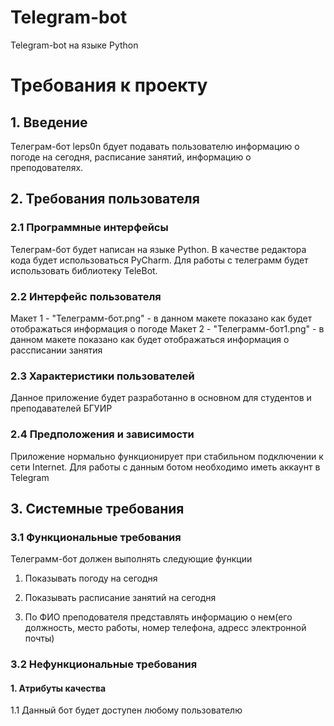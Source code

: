 # Telegram-bot
Telegram-bot на языке Python

# Требования к проекту  
## 1. Введение  
Телеграм-бот leps0n бдует подавать пользователю информацию о погоде на сегодня, расписание занятий, информацию о преподователях. 
## 2. Требования пользователя
### 2.1 Программные интерфейсы      

Телеграм-бот будет написан на языке Python. В качестве редактора кода будет использоваться PyCharm. 
Для работы с телеграмм будет использовать библиотеку TeleBot.

### 2.2 Интерфейс пользователя

Макет 1 - "Телеграмм-бот.png" - в данном макете показано как будет отображаться информация о погоде
Макет 2 - "Телеграмм-бот1.png" - в данном макете показано как будет отображаться информация о рассписании занятия

### 2.3 Характеристики пользователей

Данное приложение будет разработанно в основном для студентов и преподавателей БГУИР

### 2.4 Предположения и зависимости

Приложение нормально функционирует при стабильном подключении к сети Internet. Для работы с данным ботом необходимо иметь аккаунт в Telegram

## 3. Системные требования

### 3.1 Функциональные требования

Телеграмм-бот должен выполнять следующие функции

 1. Показывать погоду на сегодня

2. Показывать расписание занятий на сегодня

3. По ФИО преподователя представлять информацию о нем(его должность, место работы, номер телефона, адресс электронной почты)

### 3.2 Нефункциональные требования

#### 1. Атрибуты качества

1.1 Данный бот будет доступен любому пользователю 
 
